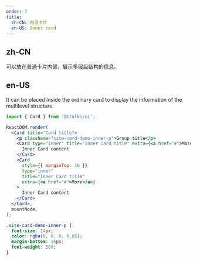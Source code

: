 ```yaml
---
order: 7
title:
  zh-CN: 内部卡片
  en-US: Inner card
---
```


## zh-CN

可以放在普通卡片内部，展示多层级结构的信息。

## en-US

It can be placed inside the ordinary card to display the information of the multilevel structure.

```jsx
import { Card } from '@italki/ui';

ReactDOM.render(
  <Card title="Card title">
    <p className="site-card-demo-inner-p">Group title</p>
    <Card type="inner" title="Inner Card title" extra={<a href="#">More</a>}>
      Inner Card content
    </Card>
    <Card
      style={{ marginTop: 16 }}
      type="inner"
      title="Inner Card title"
      extra={<a href="#">More</a>}
    >
      Inner Card content
    </Card>
  </Card>,
  mountNode,
);
```

```css
.site-card-demo-inner-p {
  font-size: 14px;
  color: rgba(0, 0, 0, 0.85);
  margin-bottom: 16px;
  font-weight: 500;
}
```

<style>
[data-theme="dark"] .site-card-demo-inner-p {
  color: rgba(255,255,255,.85);
}
</style>
